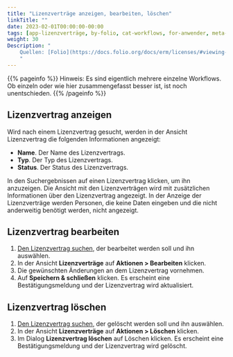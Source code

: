 ```yaml
---
title: "Lizenzverträge anzeigen, bearbeiten, löschen"
linkTitle: ""
date: 2023-02-01T00:00:00-00:00
tags: [app-lizenzverträge, by-folio, cat-workflows, for-anwender, meta-workflow_sammlung]
weight: 30
Description: "
    Quellen: [Folio](https://docs.folio.org/docs/erm/licenses/#viewing-a-license ) & [GBV](https://info.gbv.de/pages/viewpage.action?pageId=846266395)
    "
---
```


{{% pageinfo %}}
Hinweis: Es sind eigentlich mehrere einzelne Workflows. Ob einzeln oder wie hier zusammengefasst besser ist, ist noch unentschieden.
{{% /pageinfo %}}

## Lizenzvertrag anzeigen

Wird nach einem Lizenzvertrag gesucht, werden in der Ansicht Lizenzvertrag die folgenden Informationen angezeigt:

* **Name**. Der Name des Lizenzvertrags.
* **Typ**. Der Typ des Lizenzvertrags.
* **Status**. Der Status des Lizenzvertrags.

In den Suchergebnissen auf einen Lizenzvertrag klicken, um ihn anzuzeigen. Die Ansicht mit den Lizenzverträgen wird mit zusätzlichen Informationen über den Lizenzvertrag angezeigt. In der Anzeige der Lizenzverträge werden Personen, die keine Daten eingeben und die nicht anderweitig benötigt werden, nicht angezeigt.

## Lizenzvertrag bearbeiten

1.  [Den Lizenzvertrag suchen](https://info.gbv.de/pages/viewpage.action?pageId=846266393), der bearbeitet werden soll und ihn auswählen.
2.  In der Ansicht **Lizenzverträge** auf **Aktionen > Bearbeiten** klicken.
3.  Die gewünschten Änderungen an dem Lizenzvertrag vornehmen.
4.  Auf **Speichern & schließen** klicken. Es erscheint eine Bestätigungsmeldung und der Lizenzvertrag wird aktualisiert.

## Lizenzvertrag löschen

1.  [Den Lizenzvertrag suchen](https://info.gbv.de/pages/viewpage.action?pageId=846266393), der gelöscht werden soll und ihn auswählen.
2.  In der Ansicht **Lizenzverträge** auf **Aktionen > Löschen** klicken.
3.  Im Dialog **Lizenzvertrag löschen** auf Löschen klicken. Es erscheint eine Bestätigungsmeldung und der Lizenzvertrag wird gelöscht.
